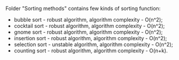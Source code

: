 Folder "Sorting methods" contains few kinds of sorting function:
- bubble sort - robust algorithm, algorithm complexity - O(n^2);
- cocktail sort - robust algorithm, algorithm complexity - O(n^2);
- gnome sort - robust algorithm, algorithm complexity - O(n^2);
- insertion sort - robust algorithm, algorithm complexity - O(n^2);
- selection sort - unstable algorithm, algorithm complexity - O(n^2);
- counting sort - robust algorithm, algorithm complexity - O(n+k).
